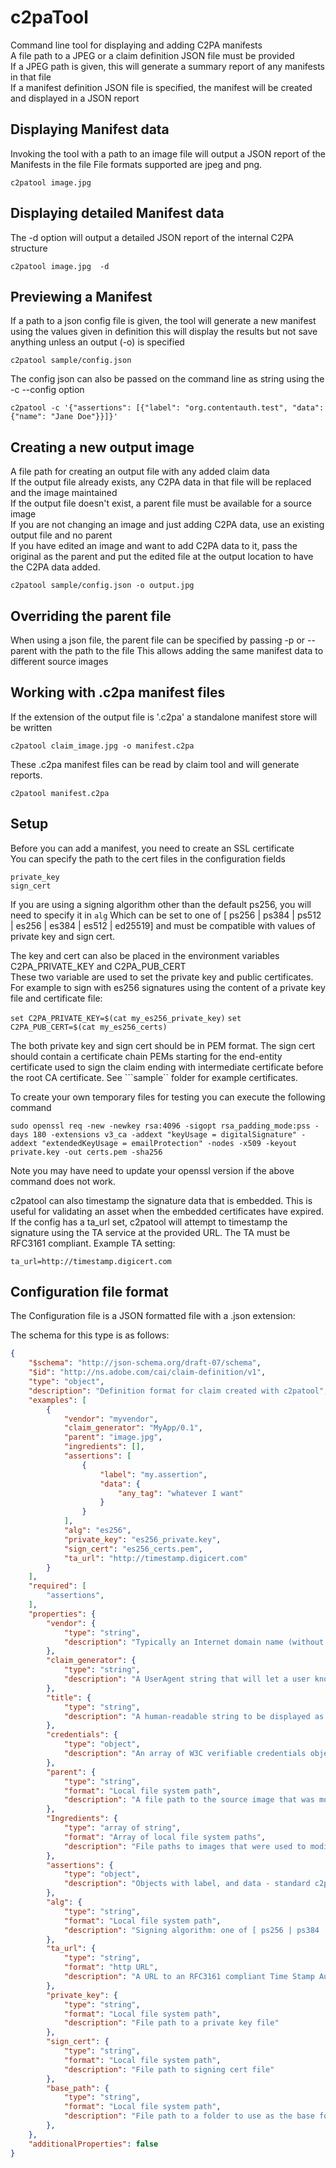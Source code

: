 # c2paTool

Command line tool for displaying and adding C2PA manifests  
A file path to a JPEG or a claim definition JSON file must be provided  
If a JPEG path is given, this will generate a summary report of any manifests in that file  
If a manifest definition JSON file is specified, the manifest will be created and displayed in a JSON report

## Displaying Manifest data

Invoking the tool with a path to an image file will output a JSON report of the Manifests in the file
File formats supported are jpeg and png. 

```c2patool image.jpg```

## Displaying detailed Manifest data

The -d option will output a detailed JSON report of the internal C2PA structure

```c2patool image.jpg  -d```

## Previewing a Manifest

If a path to a json config file is given,
the tool will generate a new manifest using the values given in definition
this will display the results but not save anything unless an output (-o) is specified

```c2patool sample/config.json```

The config json can also be passed on the command line as string using the -c --config option

```shell
c2patool -c '{"assertions": [{"label": "org.contentauth.test", "data": {"name": "Jane Doe"}}]}'
```
 
## Creating a new output image

A file path for creating an output file with any added claim data  
If the output file already exists, any C2PA data in that file will be replaced and the image maintained  
If the output file doesn't exist, a parent file must be available for a source image  
If you are not changing an image and just adding C2PA data, use an existing output file and no parent  
If you have edited an image and want to add C2PA data to it, pass the original as the parent
and put the edited file at the output location to have the C2PA data added.

```c2patool sample/config.json -o output.jpg```
## Overriding the parent file

When using a json file, the parent file can be specified by passing -p or --parent with the path to the file
This allows adding the same manifest data to different source images

## Working with .c2pa manifest files

If the extension of the output file is '.c2pa' a standalone manifest store will be written 

```c2patool claim_image.jpg -o manifest.c2pa```

These .c2pa manifest files can be read by claim tool and will generate reports.

```c2patool manifest.c2pa```
## Setup

Before you can add a manifest, you need to create an SSL certificate  
You can specify the path to the cert files in the configuration fields
```
private_key
sign_cert
```
If you are using a signing algorithm other than the default ps256, you will need to specify it in
```alg```
Which can be set to one of [ ps256 | ps384 | ps512 | es256 | es384 | es512 | ed25519] and
must be compatible with values of private key  and sign cert.

The key and cert can also be placed in the environment variables C2PA_PRIVATE_KEY and C2PA_PUB_CERT  
These two variable are used to set the private key and public certificates.  For example to sign with es256 signatures
using the content of a private key file and certificate file:

```set C2PA_PRIVATE_KEY=$(cat my_es256_private_key)```
```set C2PA_PUB_CERT=$(cat my_es256_certs)```

The both private key and sign cert should be in PEM format.  The sign cert should contain a certificate
chain PEMs starting for the end-entity certificate used to sign the claim ending with intermediate certificate
before the root CA certificate.  See ```sample`` folder for example certificates.

To create your own temporary files for testing you can execute the following command

```shell
sudo openssl req -new -newkey rsa:4096 -sigopt rsa_padding_mode:pss -days 180 -extensions v3_ca -addext "keyUsage = digitalSignature" -addext "extendedKeyUsage = emailProtection" -nodes -x509 -keyout private.key -out certs.pem -sha256
```	

Note you may have need to update your openssl version if the above command does not work.

c2patool can also timestamp the signature data that is embedded.  This is useful for validating an asset when the embedded 
certificates have expired.  If the config has a ta_url set, c2patool will attempt to timestamp the signature using the TA service at the provided URL.  The TA must be RFC3161 compliant.  Example TA setting:

```ta_url=http://timestamp.digicert.com```

## Configuration file format

The Configuration file is a JSON formatted file with a .json extension:

The schema for this type is as follows:
```json
{
	"$schema": "http://json-schema.org/draft-07/schema",
	"$id": "http://ns.adobe.com/cai/claim-definition/v1",
	"type": "object",
	"description": "Definition format for claim created with c2patool",
	"examples": [
		{
            "vendor": "myvendor",
            "claim_generator": "MyApp/0.1",
            "parent": "image.jpg",  
            "ingredients": [],
            "assertions": [
				{
					"label": "my.assertion",
					"data": {
						"any_tag": "whatever I want"
					}
				}
			],
            "alg": "es256",
            "private_key": "es256_private.key",
            "sign_cert": "es256_certs.pem",
            "ta_url": "http://timestamp.digicert.com"
		}
    ],
	"required": [
		"assertions",
	],
	"properties": {
		"vendor": {
			"type": "string",
			"description": "Typically an Internet domain name (without the TLD) for the vendor (i.e. `adobe`, `nytimes`)"
		},
		"claim_generator": {
			"type": "string",
			"description": "A UserAgent string that will let a user know what software/hardware/system produced this Manifest - names should not contain spaces (defaults to c2patool)"
		},
		"title": {
			"type": "string",
			"description": "A human-readable string to be displayed as the tile for this Manifest (defaults to embedded file name)"
		},
		"credentials": {
			"type": "object",
			"description": "An array of W3C verifiable credentials objects defined in the c2pa assertion specification. Section 7"
		},
		"parent": {
			"type": "string",
			"format": "Local file system path",
			"description": "A file path to the source image that was modified by this Manifest (if any)"
		},
        "Ingredients": {
			"type": "array of string",
			"format": "Array of local file system paths",
			"description": "File paths to images that were used to modify the image referenced by this Manifest (if any)"
		},
		"assertions": {
			"type": "object",
			"description": "Objects with label, and data - standard c2pa labels must match values as defined in the c2pa assertion specification"
		},
		"alg": {
			"type": "string",
			"format": "Local file system path",
			"description": "Signing algorithm: one of [ ps256 | ps384 | ps512 | es256 | es384 | es512 | ed25519]"
		},
		"ta_url": {
			"type": "string",
			"format": "http URL",
			"description": "A URL to an RFC3161 compliant Time Stamp Authority"
		},
		"private_key": {
			"type": "string",
			"format": "Local file system path",
			"description": "File path to a private key file"
		},
		"sign_cert": {
			"type": "string",
			"format": "Local file system path",
			"description": "File path to signing cert file"
		},
		"base_path": {
			"type": "string",
			"format": "Local file system path",
			"description": "File path to a folder to use as the base for relative paths in config"
		},
	},
	"additionalProperties": false
}
```
